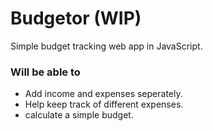 # Budgetor (WIP)
Simple budget tracking web app in JavaScript.

### Will be able to
* Add income and expenses seperately.
* Help keep track of different expenses.
* calculate a simple budget.
